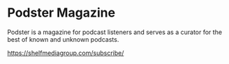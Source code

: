 # Podster Magazine
Podster is a magazine for podcast listeners and serves as a curator for the best of known and unknown podcasts.

https://shelfmediagroup.com/subscribe/

